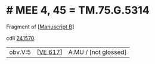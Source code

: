# # MEE 4, 45 = TM.75.G.5314

Fragment of [[Manuscript B]]

cdli [241570](https://cdli.mpiwg-berlin.mpg.de/artifacts/244147).

|         |            |                      |
| ------- | ---------- | -------------------- |
| obv.V:5 | [[VE 617]] | A.MU / [not glossed] |


[//begin]: # "Autogenerated link references for markdown compatibility"
[Manuscript B]: <Manuscript B> "Manuscript B"
[VE 617]: <VE 617> "VE 617 𒀀𒈬"
[//end]: # "Autogenerated link references"